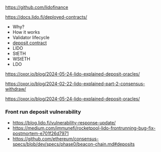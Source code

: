 https://github.com/lidofinance

https://docs.lido.fi/deployed-contracts/

- Why?
- How it works
- Validator lifecycle
- [deposit contract](https://etherscan.io/address/0x00000000219ab540356cbb839cbe05303d7705fa#code)
- LIDO
- StETH
- WStETH
- LDO

https://oxor.io/blog/2024-05-24-lido-explained-deposit-oracles/

https://oxor.io/blog/2024-02-22-lido-explained-part-2-consensus-withdraw/

https://oxor.io/blog/2024-05-24-lido-explained-deposit-oracles/

### Front run deposit vulnerability

- https://blog.lido.fi/vulnerability-response-update/
- https://medium.com/immunefi/rocketpool-lido-frontrunning-bug-fix-postmortem-e701f26d7971
- https://github.com/ethereum/consensus-specs/blob/dev/specs/phase0/beacon-chain.md#deposits
